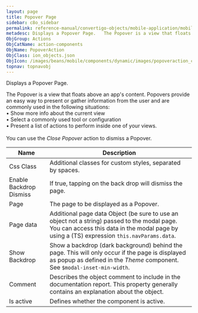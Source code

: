```yaml
---
layout: page
title: Popover Page
sidebar: c8o_sidebar
permalink: reference-manual/convertigo-objects/mobile-application/mobile-components/action-components/popover-page/
metadesc: Displays a Popover Page.   The Popover is a view that floats above an app's content. Popovers provide an easy way to present or gather information fro
ObjGroup: Actions
ObjCatName: action-components
ObjName: PopoverAction
ObjClass: ion_objects.json
ObjIcon: /images/beans/mobile/components/dynamic/images/popoveraction_color_32x32.png
topnav: topnavobj
---
```

Displays a Popover Page. <br/>

 The Popover is a view that floats above an app's content. Popovers provide an easy way to present or gather information from the user and are commonly used in the following situations:<br/>
 • Show more info about the current view<br/>
 • Select a commonly used tool or configuration<br/>
 • Present a list of actions to perform inside one of your views.<br/>
<br/>
You can use the <i>Close Popover</i> action to dismiss a Popover.

Name | Description 
--- | ---
Css Class | Additional classes for custom styles, separated by spaces.
Enable Backdrop Dismiss | If true, tapping on the back drop will dismiss the page.
Page | The page to be displayed as a Popover.
Page data | Additional page data Object (be sure to use an object not a string) passed to the modal page. You can access this data in the modal page by using a (TS) expression <code>this.navParams.data</code>.
Show Backdrop | Show a backdrop (dark background) behind the page. This will only occur if the page is displayed as popup as defined in the <i>Theme</i> component. See <code>$modal-inset-min-width</code>.
Comment | Describes the object comment to include in the documentation report.  This property generally contains an explanation about the object. 
Is active | Defines whether the component is active. 

